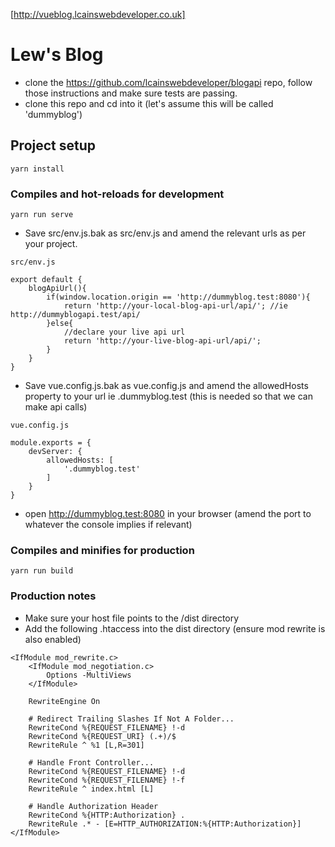 [http://vueblog.lcainswebdeveloper.co.uk]

# Lew's Blog

- clone the https://github.com/lcainswebdeveloper/blogapi repo, follow those instructions and make sure tests are passing.
- clone this repo and cd into it (let's assume this will be called 'dummyblog')


## Project setup
```
yarn install
```

### Compiles and hot-reloads for development
```
yarn run serve
```
- Save src/env.js.bak as src/env.js and amend the relevant urls as per your project.
```
src/env.js

export default {
    blogApiUrl(){
        if(window.location.origin == 'http://dummyblog.test:8080'){
            return 'http://your-local-blog-api-url/api/'; //ie http://dummyblogapi.test/api/
        }else{
            //declare your live api url
            return 'http://your-live-blog-api-url/api/';
        }
    }
}
```
- Save vue.config.js.bak as vue.config.js and amend the allowedHosts property to your url ie .dummyblog.test (this is needed so that we can make api calls)
```
vue.config.js

module.exports = {
    devServer: {
        allowedHosts: [
            '.dummyblog.test'
        ]
    }
}
```
- open http://dummyblog.test:8080 in your browser (amend the port to whatever the console implies if relevant)

### Compiles and minifies for production
```
yarn run build
```

### Production notes
- Make sure your host file points to the /dist directory
- Add the following .htaccess into the dist directory (ensure mod rewrite is also enabled)

```
<IfModule mod_rewrite.c>
    <IfModule mod_negotiation.c>
        Options -MultiViews
    </IfModule>

    RewriteEngine On

    # Redirect Trailing Slashes If Not A Folder...
    RewriteCond %{REQUEST_FILENAME} !-d
    RewriteCond %{REQUEST_URI} (.+)/$
    RewriteRule ^ %1 [L,R=301]

    # Handle Front Controller...
    RewriteCond %{REQUEST_FILENAME} !-d
    RewriteCond %{REQUEST_FILENAME} !-f
    RewriteRule ^ index.html [L]

    # Handle Authorization Header
    RewriteCond %{HTTP:Authorization} .
    RewriteRule .* - [E=HTTP_AUTHORIZATION:%{HTTP:Authorization}]
</IfModule>
```
